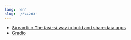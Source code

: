 ```yaml
---
lang: 'en'
slug: '/FC4263'
---
```


- [Streamlit • The fastest way to build and share data apps](https://streamlit.io/)
- [Gradio](https://gradio.app/)

<head>
  <html lang="en-US"/>
</head>
